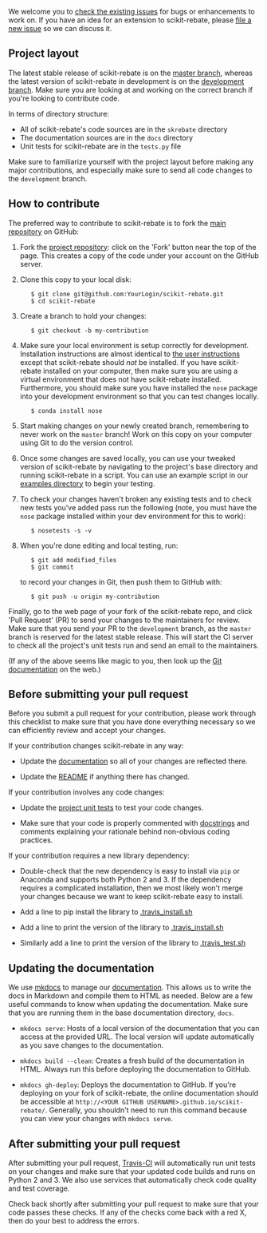 We welcome you to [check the existing issues](https://github.com/EpistasisLab/scikit-rebate/issues/) for bugs or enhancements to work on. If you have an idea for an extension to scikit-rebate, please [file a new issue](https://github.com/EpistasisLab/scikit-rebate/issues//new) so we can discuss it.

## Project layout

The latest stable release of scikit-rebate is on the [master branch](https://github.com/EpistasisLab/scikit-rebate/tree/master), whereas the latest version of scikit-rebate in development is on the [development branch](https://github.com/EpistasisLab/scikit-rebate/tree/development). Make sure you are looking at and working on the correct branch if you're looking to contribute code.

In terms of directory structure:

* All of scikit-rebate's code sources are in the `skrebate` directory
* The documentation sources are in the `docs` directory
* Unit tests for scikit-rebate are in the `tests.py` file

Make sure to familiarize yourself with the project layout before making any major contributions, and especially make sure to send all code changes to the `development` branch.

## How to contribute

The preferred way to contribute to scikit-rebate is to fork the 
[main repository](https://github.com/EpistasisLab/scikit-rebate/) on
GitHub:

1. Fork the [project repository](https://github.com/EpistasisLab/scikit-rebate/):
   click on the 'Fork' button near the top of the page. This creates
   a copy of the code under your account on the GitHub server.

2. Clone this copy to your local disk:

          $ git clone git@github.com:YourLogin/scikit-rebate.git
          $ cd scikit-rebate

3. Create a branch to hold your changes:

          $ git checkout -b my-contribution

4. Make sure your local environment is setup correctly for development. Installation instructions are almost identical to [the user instructions](installing.md) except that scikit-rebate should *not* be installed. If you have scikit-rebate installed on your computer, then make sure you are using a virtual environment that does not have scikit-rebate installed. Furthermore, you should make sure you have installed the `nose` package into your development environment so that you can test changes locally.

          $ conda install nose

5. Start making changes on your newly created branch, remembering to never work on the ``master`` branch! Work on this copy on your computer using Git to do the version control.

6. Once some changes are saved locally, you can use your tweaked version of scikit-rebate by navigating to the project's base directory and running scikit-rebate in a script. You can use an example script in our [examples directory](examples/GAMETES_Example.md) to begin your testing.

7. To check your changes haven't broken any existing tests and to check new tests you've added pass run the following (note, you must have the `nose` package installed within your dev environment for this to work):

          $ nosetests -s -v

8. When you're done editing and local testing, run:

          $ git add modified_files
          $ git commit

   to record your changes in Git, then push them to GitHub with:

          $ git push -u origin my-contribution

Finally, go to the web page of your fork of the scikit-rebate repo, and click 'Pull Request' (PR) to send your changes to the maintainers for review. Make sure that you send your PR to the `development` branch, as the `master` branch is reserved for the latest stable release. This will start the CI server to check all the project's unit tests run and send an email to the maintainers.

(If any of the above seems like magic to you, then look up the 
[Git documentation](http://git-scm.com/documentation) on the web.)

## Before submitting your pull request

Before you submit a pull request for your contribution, please work through this checklist to make sure that you have done everything necessary so we can efficiently review and accept your changes.

If your contribution changes scikit-rebate in any way:

* Update the [documentation](https://github.com/EpistasisLab/scikit-rebate/tree/master/docs/sources) so all of your changes are reflected there.

* Update the [README](https://github.com/EpistasisLab/scikit-rebate/blob/master/README.md) if anything there has changed.

If your contribution involves any code changes:

* Update the [project unit tests](https://github.com/EpistasisLab/scikit-rebate/blob/master/tests.py) to test your code changes.

* Make sure that your code is properly commented with [docstrings](https://www.python.org/dev/peps/pep-0257/) and comments explaining your rationale behind non-obvious coding practices.

If your contribution requires a new library dependency:

* Double-check that the new dependency is easy to install via `pip` or Anaconda and supports both Python 2 and 3. If the dependency requires a complicated installation, then we most likely won't merge your changes because we want to keep scikit-rebate easy to install.

* Add a line to pip install the library to [.travis_install.sh](https://github.com/EpistasisLab/scikit-rebate/blob/master/ci/.travis_install.sh#L46)

* Add a line to print the version of the library to [.travis_install.sh](https://github.com/EpistasisLab/scikit-rebate/blob/master/ci/.travis_install.sh#L56)

* Similarly add a line to print the version of the library to [.travis_test.sh](https://github.com/EpistasisLab/scikit-rebate/blob/master/ci/.travis_test.sh#L16)

## Updating the documentation

We use [mkdocs](http://www.mkdocs.org/) to manage our [documentation](http://EpistasisLab.github.io/scikit-rebate/). This allows us to write the docs in Markdown and compile them to HTML as needed. Below are a few useful commands to know when updating the documentation. Make sure that you are running them in the base documentation directory, `docs`.

* `mkdocs serve`: Hosts of a local version of the documentation that you can access at the provided URL. The local version will update automatically as you save changes to the documentation.

* `mkdocs build --clean`: Creates a fresh build of the documentation in HTML. Always run this before deploying the documentation to GitHub.

* `mkdocs gh-deploy`: Deploys the documentation to GitHub. If you're deploying on your fork of scikit-rebate, the online documentation should be accessible at `http://<YOUR GITHUB USERNAME>.github.io/scikit-rebate/`. Generally, you shouldn't need to run this command because you can view your changes with `mkdocs serve`.

## After submitting your pull request

After submitting your pull request, [Travis-CI](https://travis-ci.com/) will automatically run unit tests on your changes and make sure that your updated code builds and runs on Python 2 and 3. We also use services that automatically check code quality and test coverage.

Check back shortly after submitting your pull request to make sure that your code passes these checks. If any of the checks come back with a red X, then do your best to address the errors.

